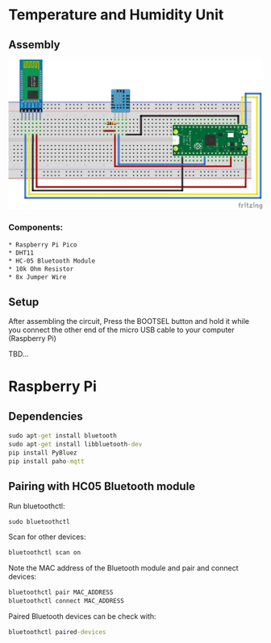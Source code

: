 # Temperature and Humidity Unit
## Assembly
![Pico Temperature and Humidity Unit](/docs/images/pico-temp-humidity-unit.jpg)

### Components:
    * Raspberry Pi Pico
    * DHT11
    * HC-05 Bluetooth Module
    * 10k Ohm Resistor
    * 8x Jumper Wire


## Setup
After assembling the circuit, Press the BOOTSEL button and hold it while you connect the other end of the micro USB cable to your computer (Raspberry Pi)

TBD...

# Raspberry Pi


## Dependencies
```bat
sudo apt-get install bluetooth
sudo apt-get install libbluetooth-dev
pip install PyBluez
pip install paho-mqtt
```

## Pairing with HC05 Bluetooth module
Run bluetoothctl:
```bat
sudo bluetoothctl
```
Scan for other devices:
```bat
bluetoothctl scan on
```
Note the MAC address of the Bluetooth module and pair and connect devices:
```bat
bluetoothctl pair MAC_ADDRESS
bluetoothctl connect MAC_ADDRESS
```
Paired Bluetooth devices can be check with:
```bat
bluetoothctl paired-devices
```